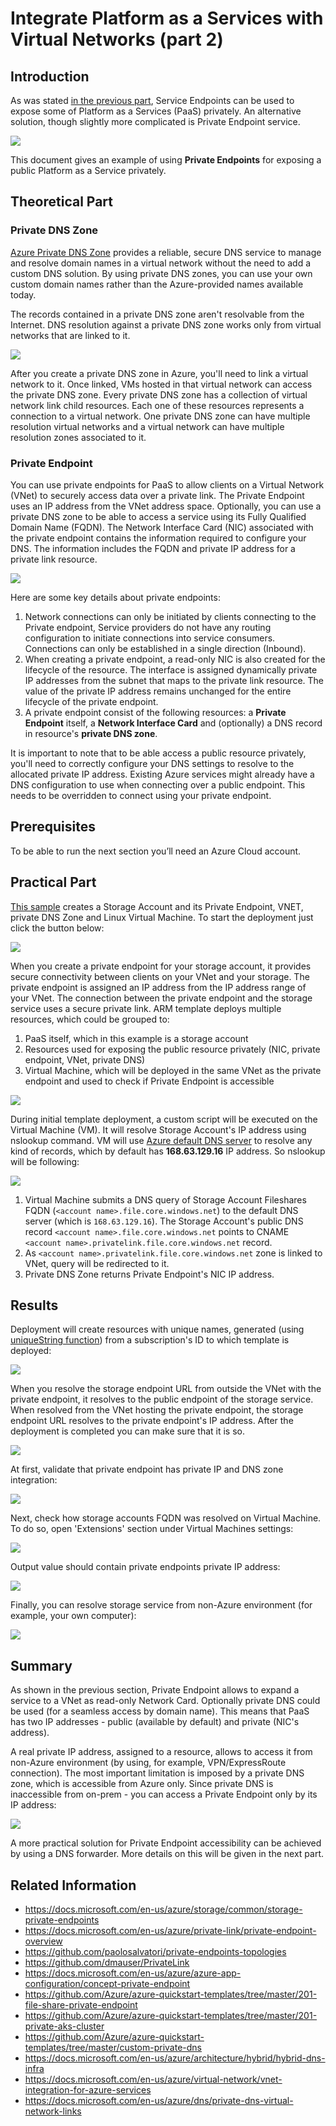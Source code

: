 # Integrate Platform as a Services with Virtual Networks (part 2)
## Introduction

As was stated [in the previous part](/paas-vnet-00/README.md), Service Endpoints can be used to expose some of Platform as a Services (PaaS) privately. An alternative solution, though slightly more complicated is Private Endpoint service. 

![](/images/network/paas_vnet_logo.png)

This document gives an example of using **Private Endpoints** for exposing a public Platform as a Service privately.

## Theoretical Part


### Private DNS Zone

[Azure Private DNS Zone](https://docs.microsoft.com/en-us/azure/dns/private-dns-overview) provides a reliable, secure DNS service to manage and resolve domain names in a virtual network without the need to add a custom DNS solution. By using private DNS zones, you can use your own custom domain names rather than the Azure-provided names available today.

The records contained in a private DNS zone aren't resolvable from the Internet. DNS resolution against a private DNS zone works only from virtual networks that are linked to it.

![](/images/network/priv_dns_vnet_link.png)

After you create a private DNS zone in Azure, you'll need to link a virtual network to it. Once linked, VMs hosted in that virtual network can access the private DNS zone. Every private DNS zone has a collection of virtual network link child resources. Each one of these resources represents a connection to a virtual network. One private DNS zone can have multiple resolution virtual networks and a virtual network can have multiple resolution zones associated to it.

### Private Endpoint

You can use private endpoints for PaaS to allow clients on a Virtual Network (VNet) to securely access data over a private link. The Private Endpoint uses an IP address from the VNet address space. Optionally, you can use a private DNS zone to be able to access a service using its Fully Qualified Domain Name (FQDN). The Network Interface Card (NIC) associated with the private endpoint contains the information required to configure your DNS. The information includes the FQDN and private IP address for a private link resource.

![](/images/network/priv_end_struct.png)

Here are some key details about private endpoints:
1. Network connections can only be initiated by clients connecting to the Private endpoint, Service providers do not have any routing configuration to initiate connections into service consumers. Connections can only be established in a single direction (Inbound).
2. When creating a private endpoint, a read-only NIC is also created for the lifecycle of the resource. The interface is assigned dynamically private IP addresses from the subnet that maps to the private link resource. The value of the private IP address remains unchanged for the entire lifecycle of the private endpoint.
3. A private endpoint consist of the following resources: a **Private Endpoint** itself, a **Network Interface Card** and (optionally) a DNS record in resource's **private DNS zone**.

It is important to note that to be able access a public resource privately, you'll need to correctly configure your DNS settings to resolve to the allocated private IP address. Existing Azure services might already have a DNS configuration to use when connecting over a public endpoint. This needs to be overridden to connect using your private endpoint.


## Prerequisites

To be able to run the next section you’ll need an Azure Cloud account.

## Practical Part

[This sample](https://github.com/groovy-sky/private-endpoint-with-on-prem/blob/master/azure/azuredeploy.json) creates a Storage Account and its Private Endpoint, VNET, private DNS Zone and Linux Virtual Machine. To start the deployment just click the button below:

<a href="https://portal.azure.com/#create/Microsoft.Template/uri/https%3A%2F%2Fraw.githubusercontent.com%2Fgroovy-sky%2Fprivate-endpoint-with-on-prem%2Fmaster%2Fazure%2Fazuredeploy.json" target="_blank"> <img src="https://raw.githubusercontent.com/Azure/azure-quickstart-templates/master/1-CONTRIBUTION-GUIDE/images/deploytoazure.png"/> </a>

When you create a private endpoint for your storage account, it provides secure connectivity between clients on your VNet and your storage. The private endpoint is assigned an IP address from the IP address range of your VNet. The connection between the private endpoint and the storage service uses a secure private link. ARM template deploys multiple resources, which could be grouped to:

1. PaaS itself, which in this example is a storage account
2. Resources used for exposing the public resource privately (NIC, private endpoint, VNet, private DNS)
3. Virtual Machine, which will be deployed in the same VNet as the private endpoint and used to check if Private Endpoint is accessible

![](/images/network/priv_end_arch_00.png)

During initial template deployment, a custom script will be executed on the Virtual Machine (VM). It will resolve Storage Account's IP address using nslookup command. VM will use [Azure default DNS server](https://docs.microsoft.com/en-us/azure/virtual-network/what-is-ip-address-168-63-129-16) to resolve any kind of records, which by default has **168.63.129.16** IP address. So nslookup will be following:

![](/images/network/priv_end_arch_01.png)

1. Virtual Machine submits a DNS query of Storage Account Fileshares FQDN (`<account name>.file.core.windows.net`) to the default DNS server (which is `168.63.129.16`). The Storage Account's public DNS record `<account name>.file.core.windows.net` points to CNAME `<account name>.privatelink.file.core.windows.net` record.
2. As `<account name>.privatelink.file.core.windows.net` zone is linked to VNet, query will be redirected to it.
3. Private DNS Zone returns Private Endpoint's NIC IP address.

## Results

Deployment will create resources with unique names, generated (using [uniqueString function](https://docs.microsoft.com/en-us/azure/azure-resource-manager/templates/template-functions-string#uniquestring)) from a subscription's ID to which template is deployed:

![](/images/network/priv_end_res_grp_00.png)

When you resolve the storage endpoint URL from outside the VNet with the private endpoint, it resolves to the public endpoint of the storage service. When resolved from the VNet hosting the private endpoint, the storage endpoint URL resolves to the private endpoint's IP address. After the deployment is completed you can make sure that it is so.

![](/images/network/strg_acc_access_w_priv_end_and_wo.png)

At first, validate that private endpoint has private IP and DNS zone integration:

![](/images/network/priv_end_dns_zone_00.png)

Next, check how storage accounts FQDN was resolved on Virtual Machine. To do so, open 'Extensions' section under Virtual Machines settings: 

![](/images/network/priv_end_vm_cust_ext_00.png)

Output value should contain private endpoints private IP address: 

![](/images/network/priv_end_vm_cust_ext_01.png)

Finally, you can resolve storage service from non-Azure environment (for example, your own computer):

![](/images/network/priv_end_res_resolv_pub.png)

## Summary

As shown in the previous section, Private Endpoint allows to expand a service to a VNet as read-only Network Card. Optionally private DNS could be used (for a seamless access by domain name). This means that PaaS has two IP addresses - public (available by default) and private (NIC's address). 

A real private IP address, assigned to a resource, allows to access it from non-Azure environment (by using, for example, VPN/ExpressRoute connection). The most important limitation is imposed by a private DNS zone, which is accessible from Azure only. Since private DNS is inaccessible from on-prem - you can access a Private Endpoint only by its IP address:

![](/images/network/priv_end_acc_from_on_prem_struct.png)

A more practical solution for Private Endpoint accessibility can be achieved by using a DNS forwarder. More details on this will be given in the next part. 

## Related Information
* https://docs.microsoft.com/en-us/azure/storage/common/storage-private-endpoints
* https://docs.microsoft.com/en-us/azure/private-link/private-endpoint-overview
* https://github.com/paolosalvatori/private-endpoints-topologies
* https://github.com/dmauser/PrivateLink
* https://docs.microsoft.com/en-us/azure/azure-app-configuration/concept-private-endpoint
* https://github.com/Azure/azure-quickstart-templates/tree/master/201-file-share-private-endpoint
* https://github.com/Azure/azure-quickstart-templates/tree/master/201-private-aks-cluster
* https://github.com/Azure/azure-quickstart-templates/tree/master/custom-private-dns
* https://docs.microsoft.com/en-us/azure/architecture/hybrid/hybrid-dns-infra
* https://docs.microsoft.com/en-us/azure/virtual-network/vnet-integration-for-azure-services
* https://docs.microsoft.com/en-us/azure/dns/private-dns-virtual-network-links
